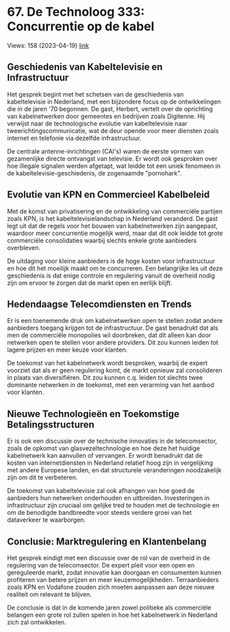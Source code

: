 # 67. De Technoloog 333: Concurrentie op de kabel
Views: 158 (2023-04-19) [link](https://www.youtube.com/watch?v=II0OoGc2u2s)


 ## Geschiedenis van Kabeltelevisie en Infrastructuur

Het gesprek begint met het schetsen van de geschiedenis van kabeltelevisie in Nederland, met een bijzondere focus op de ontwikkelingen die in de jaren '70 begonnen. De gast, Herbert, vertelt over de oprichting van kabelnetwerken door gemeentes en bedrijven zoals Digitenne. Hij verwijst naar de technologische evolutie van kabeltelevisie naar tweerichtingscommunicatie, wat de deur opende voor meer diensten zoals internet en telefonie via dezelfde infrastructuur.

De centrale antenne-inrichtingen (CAI's) waren de eerste vormen van gezamenlijke directe ontvangst van televisie. Er wordt ook gesproken over hoe illegale signalen werden afgetapt, wat leidde tot een uniek fenomeen in de kabeltelevisie-geschiedenis, de zogenaamde "pornohark".

## Evolutie van KPN en Commercieel Kabelbeleid

Met de komst van privatisering en de ontwikkeling van commerciële partijen zoals KPN, is het kabeltelevisielandschap in Nederland veranderd. De gast legt uit dat de regels voor het bouwen van kabelnetwerken zijn aangepast, waardoor meer concurrentie mogelijk werd, maar dat dit ook leidde tot grote commerciële consolidaties waarbij slechts enkele grote aanbieders overbleven.

De uitdaging voor kleine aanbieders is de hoge kosten voor infrastructuur en hoe dit het moeilijk maakt om te concurreren. Een belangrijke les uit deze geschiedenis is dat enige controle en regulering vanuit de overheid nodig zijn om ervoor te zorgen dat de markt open en eerlijk blijft.

## Hedendaagse Telecomdiensten en Trends

Er is een toenemende druk om kabelnetwerken open te stellen zodat andere aanbieders toegang krijgen tot de infrastructuur. De gast benadrukt dat als men de commerciële monopolies wil doorbreken, dat dit alleen kan door netwerken open te stellen voor andere providers. Dit zou kunnen leiden tot lagere prijzen en meer keuze voor klanten.

De toekomst van het kabelnetwerk wordt besproken, waarbij de expert voorziet dat als er geen regulering komt, de markt opnieuw zal consolideren in plaats van diversifiëren. Dit zou kunnen c.q. leiden tot slechts twee dominante netwerken in de toekomst, met een verarming van het aanbod voor klanten.

## Nieuwe Technologieën en Toekomstige Betalingsstructuren

Er is ook een discussie over de technische innovaties in de telecomsector, zoals de opkomst van glasvezeltechnologie en hoe deze het huidige kabelnetwerk kan aanvullen of vervangen. Er wordt benadrukt dat de kosten van internetdiensten in Nederland relatief hoog zijn in vergelijking met andere Europese landen, en dat structurele veranderingen noodzakelijk zijn om dit te verbeteren.

De toekomst van kabeltelevisie zal ook afhangen van hoe goed de aanbieders hun netwerken onderhouden en uitbreiden. Investeringen in infrastructuur zijn cruciaal om gelijke tred te houden met de technologie en om de benodigde bandbreedte voor steeds verdere groei van het dataverkeer te waarborgen.

## Conclusie: Marktregulering en Klantenbelang

Het gesprek eindigt met een discussie over de rol van de overheid in de regulering van de telecomsector. De expert pleit voor een open en gereguleerde markt, zodat innovatie kan doorgaan en consumenten kunnen profiteren van betere prijzen en meer keuzemogelijkheden. Terraanbieders zoals KPN en Vodafone zouden zich moeten aanpassen aan deze nieuwe realiteit om relevant te blijven.

De conclusie is dat in de komende jaren zowel politieke als commerciële belangen een grote rol zullen spelen in hoe het kabelnetwerk in Nederland zich zal ontwikkelen.